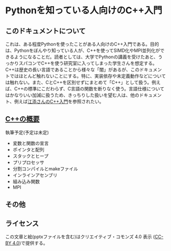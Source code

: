# Pythonを知っている人向けのC++入門

## このドキュメントについて

これは、ある程度Pythonを使ったことがある人向けのC++入門である。目的は、Pythonをぼんやり知っている人が、C++を使ってSIMD化やMPI並列化ができるようになることだ。読者としては、大学でPythonの講義を受けたあと、うっかりスパコンでC++を使う研究室に入ってしまった学生さんを想定する。C++は歴史の長い言語であることから様々な「闇」があるが、このドキュメントではほとんど触れないことにする。特に、実装依存や未定義動作などについては触れない。また、CとC++を区別せずにまとめて「C++」として扱う。例えば、C++の標準にこだわらず、C言語の関数を断りなく使う。言語仕様についてはかなりいい加減に扱うため、きっちりした扱いを望む人は、他のドキュメント、例えば[江添さんのC++入門](https://ezoeryou.github.io/cpp-intro/)を参照されたい。

## [C++の概要](about/README.md)

執筆予定(予定は未定)

* 変数と関数の宣言
* ポインタと配列
* スタックとヒープ
* プリプロセッサ
* 分割コンパイルとmakeファイル
* インラインアセンブリ
* 組み込み関数
* MPI

## その他



## ライセンス

この文章と絵(pptxファイルを含む)はクリエイティブ・コモンズ 4.0 表示 ([CC-BY 4.0](https://creativecommons.org/licenses/by/4.0/))で提供する。
